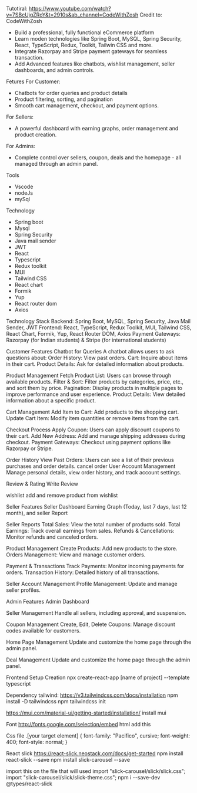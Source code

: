 Tutotiral: https://www.youtube.com/watch?v=7SBcUjgZRoY&t=2910s&ab_channel=CodeWithZosh
Credit to: CodeWithZosh

* Build a professional, fully functional eCommerce platform
* Learn moden technologies like Spring Boot, MySQL, Spring Security, React, TypeScript, Redux, Toolkit, Tailwin CSS and more.
* Integrate Razorpay and Stripe payment gateways for seamless transaction.
* Add Advanced features like chatbots, wishlist management, seller dashboards, and admin controls.

Fetures
For Customer:
* Chatbots for order queries and product details
* Product filtering, sorting, and pagination
* Smooth cart management, checkout, and payment options.

For Sellers:
* A powerful dashboard with earning graphs, order management and product creation.

For Admins:
* Complete control over sellers, coupon, deals and the homepage - all managed through an admin panel.

Tools
* Vscode
* nodeJs
* mySql

Technology
* Spring boot
* Mysql
* Spring Security
* Java mail sender
* JWT
* React
* Typescript
* Redux toolkit
* MUI
* Tailwind CSS
* React chart
* Formik
* Yup
* React router dom
* Axios

Technology Stack
    Backend: Spring Boot, MySQL, Spring Security, Java Mail Sender, JWT
    Frontend: React, TypeScript, Redux Toolkit, MUI, Tailwind CSS, React Chart, Formik, Yup, React Router DOM, Axios
    Payment Gateways: Razorpay (for Indian students) & Stripe (for international students)

Customer Features
Chatbot for Queries
    A chatbot allows users to ask questions about:
    Order History: View past orders.
    Cart: Inquire about items in their cart.
    Product Details: Ask for detailed information about products.

Product Management
    Fetch Product List: Users can browse through available products.
    Filter & Sort: Filter products by categories, price, etc., and sort them by price.
    Pagination: Display products in multiple pages to improve performance and user experience.
    Product Details: View detailed information about a specific product.

Cart Management
    Add Item to Cart: Add products to the shopping cart.
    Update Cart Item: Modify item quantities or remove items from the cart.

Checkout Process
    Apply Coupon: Users can apply discount coupons to their cart.
    Add New Address: Add and manage shipping addresses during checkout.
    Payment Gateways: Checkout using payment options like Razorpay or Stripe.

Order History
    View Past Orders: Users can see a list of their previous purchases and order details.
    cancel order
User Account Management
    Manage personal details, view order history, and track account settings.

Review & Rating
    Write Review

wishlist
    add and remove product from wishlist

Seller Features
Seller Dashboard
        Earning Graph (Today, last 7 days, last 12 month), and seller Report

Seller Reports
    Total Sales: View the total number of products sold.
    Total Earnings: Track overall earnings from sales.
    Refunds & Cancellations: Monitor refunds and canceled orders.

Product Management
    Create Products: Add new products to the store.
    Orders Management: View and manage customer orders.

Payment & Transactions
    Track Payments: Monitor incoming payments for orders.
    Transaction History: Detailed history of all transactions.

Seller Account Management
    Profile Management: Update and manage seller profiles.

Admin Features
Admin Dashboard

Seller Management
    Handle all sellers, including approval, and suspension.

Coupon Management
    Create, Edit, Delete Coupons: Manage discount codes available for customers.

Home Page Management
    Update and customize the home page through the admin panel.

Deal Management
    Update and customize the home page through the admin panel.



Frontend Setup
Creation
npx create-react-app [name of project] --template typescript

Dependency
tailwind: https://v3.tailwindcss.com/docs/installation
npm install -D tailwindcss
npm tailwindcss init

https://mui.com/material-ui/getting-started/installation/
install mui

Font
http://fonts.google.com/selection/embed
html add this
<link rel="preconnect" href="https://fonts.googleapis.com">
<link rel="preconnect" href="https://fonts.gstatic.com" crossorigin>
<link href="https://fonts.googleapis.com/css2?family=Pacifico&display=swap" rel="stylesheet">

Css file
.[your target element] {
  font-family: "Pacifico", cursive;
  font-weight: 400;
  font-style: normal;
}


React slick
https://react-slick.neostack.com/docs/get-started
npm install react-slick --save
npm install slick-carousel --save

import this on the file that will used
import "slick-carousel/slick/slick.css";
import "slick-carousel/slick/slick-theme.css";
npm i --save-dev @types/react-slick